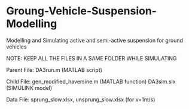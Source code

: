 # Groung-Vehicle-Suspension-Modelling
Modelling and Simulating active and semi-active suspension for ground vehicles

NOTE: KEEP ALL THE FILES IN A SAME FOLDER WHILE SIMULATING

Parent File: DA3run.m (MATLAB script)

Child File: gen_modified_haversine.m (MATLAB function) DA3sim.slx (SIMULINK model)

Data File: sprung_slow.xlsx, unsprung_slow.xlsx (for v=1m/s)

